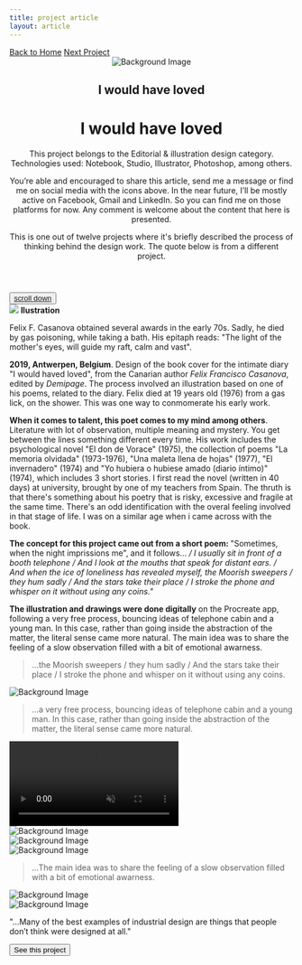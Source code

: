 ```yaml
---
title: project article
layout: article
---
```


<div class="codrops-top clearfix">
	<div class='container'>
	<span class="left"><a class="" href="{{site.baseurl}}/index"><span>Back to Home</span></a>
	</span>
	<span class="right"><a class="" href="{{site.baseurl}}/nooske"><span>Next Project</span></a></span>
	</div>
</div>
<header class="header">
	<div class="bg-img"><img src="{{ site.baseurl }}/assets/img/Yo-hubiera-o-hubiese-amado/casanova-mockup-6.jpg" alt="Background Image" /></div>
	<div class='container table-display'>
		<h2 class=''>I would have loved</h2>
		<div class="title">
			<h1 class='project-title'>I would have loved</h1>
			<div class='row'>
				<div class='col-md-3 d-sm-none d-md-block d-lg-block d-none not-hidden'>
					<div class='icons-intro'>
						<i class='icon-pencil'></i>
					</div>
				<p class="subline">This project belongs to the Editorial & illustration design category. Technologies used: Notebook, Studio, Illustrator, Photoshop, among others.</p>
				</div>
				<div class='col-md-6 col-sm-12 cols-xs-12 not-hidden'>
					<div class='icons-intro'>
						<a href='#' onclick="window.open('https://www.facebook.com/sharer/sharer.php?u='+encodeURIComponent(location.href), 'facebook-share-dialog', 'width=600,height=600'); return false;"><i class='icon-facebook1 link'></i></a>
						<a href="https://mail.google.com/mail/?view=cm&fs=1&to=fugitloop@gmail.com&su=Hi&body=My name is..." onclick="javascript:window.open(this.href,'', 'menubar=no,toolbar=no,resizable=yes,scrollbars=yes,height=600,width=600');return false;"><i class='icon-googleplus link'></i></a>
						<a href="javascript:void(0)" onclick="window.open( 'https://www.linkedin.com/in/juanantoniogodoyberner/', 'sharer', 'toolbar=0, status=0, width=600, height=600');return false;" title="Linkedin"><i class='icon-linkedin1 link'></i></a>
					</div>
				<p class="subline">You’re able and encouraged to share this article, send me a message or find me on social media with the icons above. In the near future, I’ll be mostly active on Facebook, Gmail and LinkedIn. So you can find me on those platforms for now. Any comment is welcome about the content that here is presented.</p>
				</div>
				<div class='col-md-3 d-sm-none d-md-block d-lg-block d-none not-hidden'>
					<div class='icons-intro'>
						<i class='icon-book-open'></i>
					</div>
				<p class="subline">This is one out of twelve projects where it's briefly described the process of thinking behind the design work. The quote below is from a different project.</p>
				</div>
			</div>
		</div>
	</div>
</header>
<button class="trigger" data-info=""><a href="#section2" class="cd-scroll-down-w cd-image-replace bounce">scroll down</a></button>
<div class='container behind'>
	<div class='row'>
		<div class='col-lg-3 col-md-12 col-sm-12 col-xs-12'>
			<aside class='project-parameters'>
						<img src='{{ site.baseurl }}/assets/img/Yo-hubiera-o-hubiese-amado/felix.jpg'>
					<span><b>Ilustration</b></span>
					<p>Felix F. Casanova obtained several awards in the early 70s. Sadly, he died by gas poisoning, while taking a bath. His epitaph reads: "The light of the mother's eyes, will guide my raft, calm and vast".</p>	
			</aside>
		</div>
		<div class='col-lg-6 col-md-12 col-sm-12 col-xs-12 not-hidden'>
			<article class="content">
				<div>
					<p><b>2019, Antwerpen, Belgium</b>. Design of the book cover for the intimate diary "I would haved loved", from the Canarian author <i>Felix Francisco Casanova</i>, edited by <i>Demipage</i>. The process involved an illustration based on one of his poems, related to the diary. Felix died at 19 years old (1976) from a gas lick, on the shower. This was one way to conmomerate his early work.</p>
					<p><b>When it comes to talent, this poet comes to my mind among others</b>. Literature with lot of observation, multiple meaning and mystery. You get between the lines something different every time. His work includes the psychological novel "El don de Vorace" (1975), the collection of poems "La memoria olvidada" (1973-1976), "Una maleta llena de hojas" (1977), "El invernadero" (1974) and "Yo hubiera o hubiese amado (diario íntimo)" (1974), which includes 3 short stories. I first read the novel (written in 40 days) at university, brought by one of my teachers from Spain. The thruth is that there's something about his poetry that is risky, excessive and fragile at the same time. There's an odd identification with the overal feeling involved in that stage of life. I was on a similar age when i came across with the book.</p>
					<p><b>The concept for this project came out from a short poem: </b> "Sometimes, when the night imprissions me", and it follows...
					<i>/ I usually sit in front of a booth
					telephone / And I look at the mouths that speak for distant ears. / And when the ice of loneliness has revealed myself, the Moorish sweepers / they hum sadly / And the stars take their place / I stroke the phone and whisper on it without using any coins."</i></p>
					<p><b>The illustration and drawings were done digitally</b> on the Procreate app, following a very free process, bouncing ideas of telephone cabin and a young man. In this case, rather than going inside the abstraction of the matter, the literal sense came more natural. The main idea was to share the feeling of a slow observation filled with a bit of emotional awarness.</p>
					<blockquote>...the Moorish sweepers / they hum sadly / And the stars take their place / I stroke the phone and whisper on it without using any coins.</blockquote>
					<div class='project-img-vertical'><img src="{{ site.baseurl }}/assets/img/Yo-hubiera-o-hubiese-amado/casanova-intro2.png" alt="Background Image"/></div>
					<blockquote>...a very free process, bouncing ideas of telephone cabin and a young man. In this case, rather than going inside the abstraction of the matter, the literal sense came more natural.</blockquote>
					<video playsinline autoplay muted loop type='video/webm'>
						<source src="assets/img/Yo-hubiera-o-hubiese-amado/process.mp4" type="video/mp4"  />
					    <source src="assets/img/Yo-hubiera-o-hubiese-amado/process.webm" type="video/webm"  />
					</video>
					<div class='project-img-together'>
						<div class='row'>
							<div class='col-md-6'>
								<div class='project-img-split'><img src="{{ site.baseurl }}/assets/img/Yo-hubiera-o-hubiese-amado/casanova-intro6.png" alt="Background Image"/></div>
							</div>
							<div class='col-md-6'>
								<div class='project-img-split'><img src="{{ site.baseurl }}/assets/img/Yo-hubiera-o-hubiese-amado/casanova-intro.jpg" alt="Background Image"/></div>
							</div>
						</div>
					</div>
					<div class='project-img-vertical'><img src="{{ site.baseurl }}/assets/img/Yo-hubiera-o-hubiese-amado/yo-hubiera-process4.jpg" alt="Background Image"/></div>
					<blockquote>...The main idea was to share the feeling of a slow observation filled with a bit of emotional awarness.</blockquote>
					<div class='project-img-vertical'><img src="{{ site.baseurl }}/assets/img/Yo-hubiera-o-hubiese-amado/casanova-intro7.jpg" alt="Background Image"/></div>
					<div class='project-img-vertical'><img src="{{ site.baseurl }}/assets/img/casanova-f-c.jpg" alt="Background Image"/></div>
				</div>
			</article>
		</div>
		<div class='col-lg-3 col-md-12 col-sm-12 col-xs-12'>
			<aside class='project-quote'>
					<p>"...Many of the best examples of industrial design are things that people don’t think were designed at all."</p>
			</aside>
			<a class='fade-in' href='{{site.baseurl}}/nooske'><button class="button button--rayen button--border-thin button--text-thick button--text-upper button--size-s" data-text="See this project"><span>See this project</span></button></a>
		</div>
	</div>
</div>
